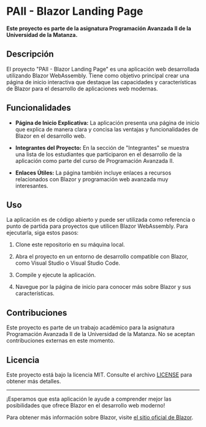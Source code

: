 # PAII - Blazor Landing Page

**Este proyecto es parte de la asignatura Programación Avanzada II de la Universidad de la Matanza.**

## Descripción

El proyecto "PAII - Blazor Landing Page" es una aplicación web desarrollada utilizando Blazor WebAssembly. Tiene como objetivo principal crear una página de inicio interactiva que destaque las capacidades y características de Blazor para el desarrollo de aplicaciones web modernas.

## Funcionalidades

- **Página de Inicio Explicativa:** La aplicación presenta una página de inicio que explica de manera clara y concisa las ventajas y funcionalidades de Blazor en el desarrollo web.

- **Integrantes del Proyecto:** En la sección de "Integrantes" se muestra una lista de los estudiantes que participaron en el desarrollo de la aplicación como parte del curso de Programación Avanzada II.

- **Enlaces Útiles:** La página también incluye enlaces a recursos relacionados con Blazor y programación web avanzada muy interesantes.

## Uso

La aplicación es de código abierto y puede ser utilizada como referencia o punto de partida para proyectos que utilicen Blazor WebAssembly. Para ejecutarla, siga estos pasos:

1. Clone este repositorio en su máquina local.

2. Abra el proyecto en un entorno de desarrollo compatible con Blazor, como Visual Studio o Visual Studio Code.

3. Compile y ejecute la aplicación.

4. Navegue por la página de inicio para conocer más sobre Blazor y sus características.

## Contribuciones

Este proyecto es parte de un trabajo académico para la asignatura Programación Avanzada II de la Universidad de la Matanza. No se aceptan contribuciones externas en este momento.

## Licencia

Este proyecto está bajo la licencia MIT. Consulte el archivo [LICENSE](LICENSE) para obtener más detalles.

---

¡Esperamos que esta aplicación le ayude a comprender mejor las posibilidades que ofrece Blazor en el desarrollo web moderno!

Para obtener más información sobre Blazor, visite [el sitio oficial de Blazor](https://dotnet.microsoft.com/apps/aspnet/web-apps/blazor).

